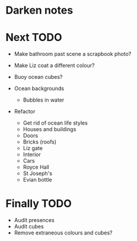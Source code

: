 # Darken notes

# Next TODO
* Make bathroom past scene a scrapbook photo?
* Make Liz coat a different colour?
* Buoy ocean cubes?
* Ocean backgrounds
    * Bubbles in water

* Refactor
    * Get rid of ocean life styles
    * Houses and buildings
    * Doors
    * Bricks (roofs)
    * Liz gate
    * Interior
    * Cars
    * Royce Hall
    * St Joseph's
    * Evian bottle

# Finally TODO
* Audit presences
* Audit cubes
* Remove extraneous colours and cubes?